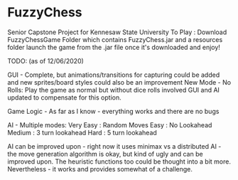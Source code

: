# FuzzyChess
Senior Capstone Project for Kennesaw State University
To Play :
Download FuzzyChessGame Folder which contains FuzzyChess.jar and a resources folder
launch the game from the .jar file once it's downloaded and enjoy!

TODO: (as of 12/06/2020)

GUI -
Complete, but animations/transitions for capturing could be
added and new sprites/board styles could also be an improvement
New Mode -
No Rolls: Play the game as normal but without dice rolls involved
GUI and AI updated to compensate for this option.

Game Logic - 
As far as I know - everything works and there are no bugs  
  
AI - 
Multiple modes:
Very Easy : Random Moves
Easy      : No Lookahead
Medium    : 3 turn lookahead
Hard      : 5 turn lookahead

AI can be improved upon - right now it uses minimax vs
a distributed AI - the move generation algorithm is okay,
but kind of ugly and can be improved upon. The heuristic
functions too could be thought into a bit more.
Nevertheless - it works and provides somewhat of a challenge.
